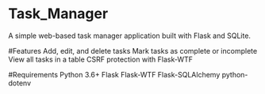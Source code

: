 # Task_Manager
A simple web-based task manager application built with Flask and SQLite.

#Features
Add, edit, and delete tasks
Mark tasks as complete or incomplete
View all tasks in a table
CSRF protection with Flask-WTF

#Requirements
Python 3.6+
Flask
Flask-WTF
Flask-SQLAlchemy
python-dotenv
